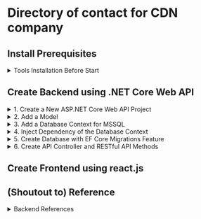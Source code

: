 # Directory of contact for CDN company

## Install Prerequisites
<details>
<summary>Tools Installation Before Start</summary>
  
### Installation of SQL server 2022 Developer
  
Available at: https://www.microsoft.com/en-us/sql-server/sql-server-downloads

### Installation of SQL Server Management Studio (SSMS)

(for environment)

Available at: https://learn.microsoft.com/en-us/sql/ssms/download-sql-server-management-studio-ssms?view=sql-server-ver16

### Installation of Visual Studio

(for setting up API)

Available at: https://visualstudio.microsoft.com/downloads/

Choose the 'Community' version

### Installation of Visual Studio Code

### Installation of Postman

(for testing API)

Available at: https://www.postman.com/downloads/

### Installation of Node.js

Available at: 

</details>

## Create Backend using .NET Core Web API

<details>
<summary>1. Create a New ASP.NET Core Web API Project</summary>

Project name: CDN-WebApplication1

-with .NET 6.0 Framework

</details>

<details>
<summary>2. Add a Model</summary>

To implement the data model class, under the *UserModel* folder,

- class name: *People.cs*
- The attributes for the model is added:
  - Id, Username, Email, PhoneNumber, Skillsets, Hobby
  - Note: The *Id* attribute is for the primary key in the database.

![image](https://github.com/BaoYiLeeby/assessment-CDN/assets/60701681/92ff96a4-752c-462b-95c5-2ea46b0e5711)

- Entity Framework Core (EF Core) is used here with the model to create the database.
  - The EF Core NuGet packages are installed. 

</details>

<details>
<summary>3. Add a Database Context for MSSQL</summary>

To coordinate the EF functionality for the data model, under the *UserModel* folder,

- class name: *PeopleContext.cs*

![image](https://github.com/BaoYiLeeby/assessment-CDN/assets/60701681/5c3044c8-027d-4cdb-b1af-e7a20b51d71a)

In EF terminology,
- For the database table, as represented by the entity set (*DbSet<User>* property)
- For the row in the table, as represented by the entity

To pass the name of the connection string, a method on *DbContextOptions* object is called.

For local development, the ASP.NET Core configuration system reads the connection string from the appsettings.json file.

To configure MSSQL connection string, in *appsettings.json* file, 

- Add the connection string
  - Here, the local SQL server in my machine is used.
 
![image](https://github.com/BaoYiLeeby/assessment-CDN/assets/60701681/e6d09cf0-5df8-4b8f-9e9e-02ed23f7220b)

</details>

<details>
<summary>4. Inject Dependency of the Database Context</summary>

To register the database context (*PeopleContext*)

In *Program.cs*,

![image](https://github.com/BaoYiLeeby/assessment-CDN/assets/60701681/78d3e250-37fd-4ea9-ba10-9ce2ba337ebb)

</details>

<details>
<summary>5. Create Database with EF Core Migrations Feature</summary>

To create the initial database schema based on the model in *PeopleContext* class,

- Run the *add-migration Initial* command
- The database is created, in the *{timestamp}_Initial.cs* file, under the *Migrations* folder

![image](https://github.com/BaoYiLeeby/assessment-CDN/assets/60701681/621f91d3-3778-434e-8094-d091aaa60c76)

To check the created database in SQL Server Object Explorer,

![VS-SUCCESS-Creating Database with Migrations_cropped](https://github.com/BaoYiLeeby/assessment-CDN/assets/60701681/517916ab-577d-4189-b495-a96e724f090d)

</details>

<details>
<summary>6. Create API Controller and RESTful API Methods</summary>

Based on the CRUD operations, 
- ## GET ()
  - Returns all users' contacts and users' contacts having the *Id* as input
![image](https://github.com/BaoYiLeeby/assessment-CDN/assets/60701681/52aee0c5-ea1a-4022-8671-8195adc01a37)

  - *[HttpGet]*: method responds to an HTTP GET request
  - To test the app, call the 2 endpoints from the browser:
    - https://localhost:{port}/api/people
    - https://localhost:{port}/api/people/{id}
    
    Successful response code: 200 (No unhandled exceptions)
    ![VS-SUCCESS-GET people_cropped](https://github.com/BaoYiLeeby/assessment-CDN/assets/60701681/c4dfae45-18b3-4269-b15d-9e889d04655b)
    
    - In the browser,
    ![VS-SUCCESS-GET people-after click into curl_cropped](https://github.com/BaoYiLeeby/assessment-CDN/assets/60701681/e35f5818-7230-468a-97d6-0d9226d855ba)


- ## POST
  - Creates a user's contact record in the database
![image](https://github.com/BaoYiLeeby/assessment-CDN/assets/60701681/4a7a1b10-317b-47d4-9e88-a3ff9d7f5b1f)

  - *[HttpPost]*: method responds to an HTTP POST request
  - To test the app,

    Successful response code: 201 (Created)
    ![VS-SUCCESS-POST people](https://github.com/BaoYiLeeby/assessment-CDN/assets/60701681/fc331326-c949-4c2d-b1a8-8fdc78fc9b26)

- ## PUT
  - Updates the user's contact record with the given *Id* in the database
![image](https://github.com/BaoYiLeeby/assessment-CDN/assets/60701681/d8727544-48cf-4ae1-9ea6-4c8c816984c8)

  - *[HttpPut]*: method responds to an HTTP POST request
  - To test the app, provide the *Id* in both request URL and body for matching
    - Note: The whole updated entity is required, instead only the changes
  
  Successful response code: 204 (No Content)
  ![image](https://github.com/BaoYiLeeby/assessment-CDN/assets/60701681/5a21b336-ed25-4816-bcd9-9b163fe96cde)

  - In the SQL Server Object Explorer database,
  ![image](https://github.com/BaoYiLeeby/assessment-CDN/assets/60701681/aa180e90-00fb-49b7-bc67-0679aaad9852)

- ## DELETE
  - Deletes the user's contact record with the given *Id* in the database
  
  - *[HttpDelete]*: method responds to an HTTP POST request
  - To test the app, 
    - Note: *Id* in the URL is required to identify the want-to-delete record.

  Both *Id* of 1 and 2 are deleted
  
  Successful response code: 204 (No Content)
  ![image](https://github.com/BaoYiLeeby/assessment-CDN/assets/60701681/513631ae-70d6-45f4-b634-adb16c83b065)

  - In the browser,
  ![image](https://github.com/BaoYiLeeby/assessment-CDN/assets/60701681/ad983e2b-fa86-4967-886c-7be2c83b0d3a)

  - In the SQL Server Object Explorer database,
  ![image](https://github.com/BaoYiLeeby/assessment-CDN/assets/60701681/4f2f22f1-1365-4cb2-a343-19357cf5aa85)

</details>

## Create Frontend using react.js

## (Shoutout to) Reference

<details>
<summary>Backend References</summary>
1. Concepts related to .NET technologies (https://youtu.be/4olO9UjRiww)
  
2. Demonstration of building RESTful API (https://medium.com/net-core/build-a-restful-web-api-with-asp-net-core-6-30747197e229)
  
</details>
